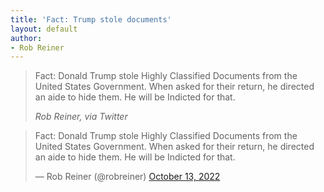 ```yaml
---
title: 'Fact: Trump stole documents'
layout: default
author:
- Rob Reiner
---
```


> Fact: Donald Trump stole Highly Classified Documents from the United States Government. When asked for their return, he directed an aide to hide them. He will be Indicted for that.
>
> <cite>Rob Reiner, via Twitter</cite>

<blockquote class="twitter-tweet"><p lang="en" dir="ltr">Fact: Donald Trump stole Highly Classified Documents from the United States Government. When asked for their return, he directed an aide to hide them. He will be Indicted for that.</p>&mdash; Rob Reiner (@robreiner) <a href="https://twitter.com/robreiner/status/1580560914989780993?ref_src=twsrc%5Etfw">October 13, 2022</a></blockquote> <script async src="https://platform.twitter.com/widgets.js" charset="utf-8"></script>
